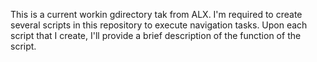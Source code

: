 This is a current workin gdirectory tak from ALX. I'm required to create several scripts in this repository to execute navigation tasks. Upon each script that I create, I'll provide a brief description of the function of the script.
